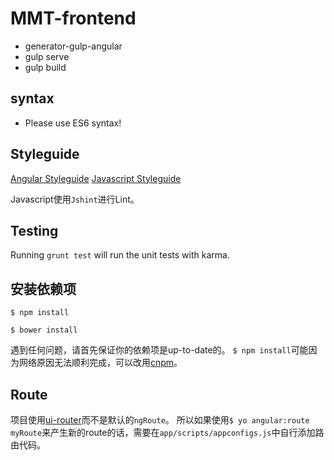# MMT-frontend

- generator-gulp-angular
- gulp serve
- gulp build

## syntax

- Please use ES6 syntax!

## Styleguide

[Angular Styleguide](https://github.com/johnpapa/angular-styleguide)
[Javascript Styleguide](https://google-styleguide.googlecode.com/svn/trunk/javascriptguide.xml)

Javascript使用`Jshint`进行Lint。


## Testing

Running `grunt test` will run the unit tests with karma.

## 安装依赖项
`$ npm install`

`$ bower install`

遇到任何问题，请首先保证你的依赖项是up-to-date的。
`$ npm install`可能因为网络原因无法顺利完成，可以改用[cnpm](https://npm.taobao.org/)。

## Route

项目使用[ui-router](https://github.com/angular-ui/ui-router)而不是默认的`ngRoute`。
所以如果使用`$ yo angular:route myRoute`来产生新的route的话，需要在`app/scripts/appconfigs.js`中自行添加路由代码。
